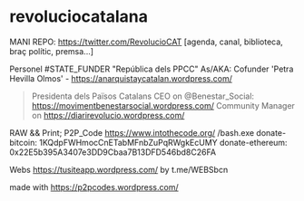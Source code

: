 # revoluciocatalana

MANI REPO: https://twitter.com/RevolucioCAT [agenda, canal, biblioteca, braç polític, premsa...]

Personel #STATE_FUNDER "República dels PPCC" 
As/AKA: Cofunder 'Petra Hevilla Olmos' - https://anarquistaycatalan.wordpress.com/
> Presidenta dels Països Catalans
> CEO on @Benestar_Social: https://movimentbenestarsocial.wordpress.com/
> Community Manager on https://diarirevolucio.wordpress.com/

RAW && Print; P2P_Code https://www.intothecode.org/ /bash.exe
donate-bitcoin: 1KQdpFWHmocCnETabMFnbZuPqRWgkEcUMY
donate-ethereum: 0x22E5b395A3407e3DD9Cbaa7B13DFD546bd8C26FA

Webs https://tusiteapp.wordpress.com/ by t.me/WEBSbcn

made with https://p2pcodes.wordpress.com/
